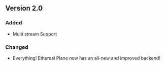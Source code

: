 ## Version 2.0

### Added

- Multi stream Support

### Changed

- Everything! Ethereal Plane now has an all-new and improved backend! 